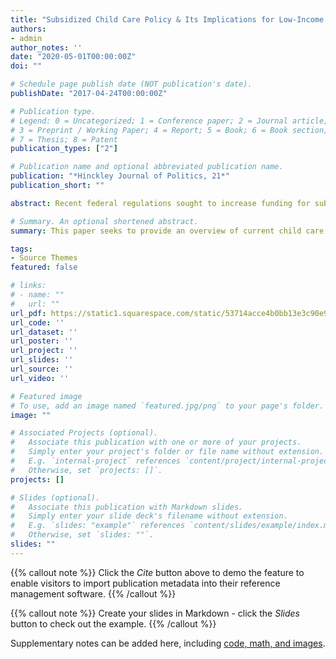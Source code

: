 ```yaml
---
title: "Subsidized Child Care Policy & Its Implications for Low-Income Families"
authors:
- admin
author_notes: ''
date: "2020-05-01T00:00:00Z"
doi: ""

# Schedule page publish date (NOT publication's date).
publishDate: "2017-04-24T00:00:00Z"

# Publication type.
# Legend: 0 = Uncategorized; 1 = Conference paper; 2 = Journal article;
# 3 = Preprint / Working Paper; 4 = Report; 5 = Book; 6 = Book section;
# 7 = Thesis; 8 = Patent
publication_types: ["2"]

# Publication name and optional abbreviated publication name.
publication: "*Hinckley Journal of Politics, 21*"
publication_short: ""

abstract: Recent federal regulations sought to increase funding for subsidizing qualified child care arrangements in order to promote access to affordable child care among low-income families. Access to child care is associated with promoting economic mobility and positive development among children. However, only a quarter of all eligible children in the United States received subsidized child care in 2016. This paper seeks to provide an overview of current child care policy and to explore the factors that may contribute to the deficit in participation in subsidy use among eligible low-income families. Understanding these factors can inform community outreach, application processes, and overall increasing access to social welfare resources. Factors include nontraditional work schedules, full time work, relying on relatives for child care, state funding priorities, and general lack of knowledge or discouragement of the application process. An important question for lawmakers to consider upon this analysis is whether focus should be given to either more comprehensive, inclusive child care policy or more sustainable, targeted policy.

# Summary. An optional shortened abstract.
summary: This paper seeks to provide an overview of current child care policy and to explore the factors that may contribute to the deficit in participation in subsidy use among eligible low-income families.

tags:
- Source Themes
featured: false

# links:
# - name: ""
#   url: ""
url_pdf: https://static1.squarespace.com/static/53714acce4b0bb13e3c90e93/t/5f038c65b7e1fd56c37b35fc/1594068099353/Hinckley+Journal+2020
url_code: ''
url_dataset: ''
url_poster: ''
url_project: ''
url_slides: ''
url_source: ''
url_video: ''

# Featured image
# To use, add an image named `featured.jpg/png` to your page's folder. 
image: ""

# Associated Projects (optional).
#   Associate this publication with one or more of your projects.
#   Simply enter your project's folder or file name without extension.
#   E.g. `internal-project` references `content/project/internal-project/index.md`.
#   Otherwise, set `projects: []`.
projects: []

# Slides (optional).
#   Associate this publication with Markdown slides.
#   Simply enter your slide deck's filename without extension.
#   E.g. `slides: "example"` references `content/slides/example/index.md`.
#   Otherwise, set `slides: ""`.
slides: ""
---
```


{{% callout note %}}
Click the *Cite* button above to demo the feature to enable visitors to import publication metadata into their reference management software.
{{% /callout %}}

{{% callout note %}}
Create your slides in Markdown - click the *Slides* button to check out the example.
{{% /callout %}}

Supplementary notes can be added here, including [code, math, and images](https://wowchemy.com/docs/writing-markdown-latex/).
